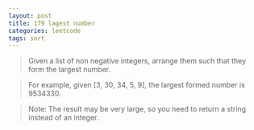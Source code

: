 ```yaml
---
layout: post
title: 179 lagest number
categories: leetcode
tags: sort
---
```

>Given a list of non negative integers, arrange them such that they form the largest number.

>For example, given [3, 30, 34, 5, 9], the largest formed number is 9534330.

>Note: The result may be very large, so you need to return a string instead of an integer.
